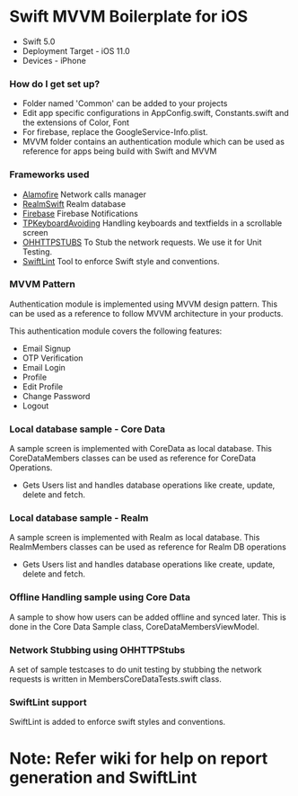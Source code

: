 # Swift MVVM Boilerplate for iOS #


* Swift 5.0
* Deployment Target - iOS 11.0
* Devices - iPhone

### How do I get set up? ###

* Folder named 'Common' can be added to your projects
* Edit app specific configurations in AppConfig.swift, Constants.swift and the extensions of Color, Font
* For firebase, replace the GoogleService-Info.plist.
* MVVM folder contains an authentication module which can be used as reference for apps being build with Swift and MVVM

### Frameworks used ###

* [Alamofire](https://github.com/Alamofire/Alamofire) Network calls manager
* [RealmSwift](https://cocoapods.org/pods/RealmSwift) Realm database
* [Firebase](https://firebase.google.com/) Firebase Notifications
* [TPKeyboardAvoiding](https://cocoapods.org/pods/TPKeyboardAvoiding) Handling keyboards and textfields in a scrollable screen
* [OHHTTPSTUBS](https://github.com/AliSoftware/OHHTTPStubs) To Stub the network requests. We use it for Unit Testing.
* [SwiftLint](https://github.com/realm/SwiftLint) Tool to enforce Swift style and conventions.

### MVVM Pattern ###

Authentication module is implemented using MVVM design pattern. This can be used as a reference to follow MVVM architecture in your products.

This authentication module covers the following features:

* Email Signup
* OTP Verification
* Email Login
* Profile
* Edit Profile
* Change Password
* Logout

### Local database sample - Core Data ###

A sample screen is implemented with CoreData as local database. This CoreDataMembers classes can be used as reference for CoreData Operations.

* Gets Users list and handles database operations like create, update, delete and fetch.

### Local database sample - Realm ###

A sample screen is implemented with Realm as local database. This RealmMembers classes can be used as reference for Realm DB operations

* Gets Users list and handles database operations like create, update, delete and fetch.

### Offline Handling sample using Core Data ###

A sample to show how users can be added offline and synced later. This is done in the Core Data Sample class, CoreDataMembersViewModel.

### Network Stubbing using OHHTTPStubs  ###

A set of sample testcases to do unit testing by stubbing the network requests is written in MembersCoreDataTests.swift class.

### SwiftLint support ###

SwiftLint is added to enforce swift styles and conventions. 



# Note: Refer wiki for help on report generation and SwiftLint #